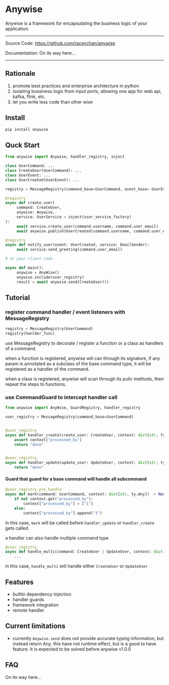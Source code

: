 # Anywise

Anywise is a framework for encapsulating the business logic of your application.


---

Source Code: https://github.com/raceychan/anywise

Documentation: On its way here...

---

## Rationale

1. promote best practices and enterprise architecture in python
2. isolating bussiness logic from input ports, allowing one app for web api, kafka, flink, etc.
3. let you write less code than other wise

## Install

```py
pip install anywise
```

## Quck Start

```py
from anywise import Anywise, handler_registry, inject

class UserCommand: ...
class CreateUser(UserCommand): ...
class UserEvent: ...
class UserCreated(UserEvent): ...

registry = MessageRegistry(command_base=UserCommand, event_base= UserEvent)

@registry
async def create_user(
     command: CreateUser, 
     anywise: Anywise, 
     service: UserService = inject(user_service_factory)
):
     await service.create_user(command.username, command.user_email)
     await anywise.publish(UserCreated(command.username, command.user_email))

@registry
async def notify_user(event: UserCreated, service: EmailSender):
     await service.send_greeting(command.user_email)

# at your client code

async def main():
     anywise = AnyWise()
     anywise.include(user_registry)
     result = await anywise.send(CreateUser())
```

## Tutorial

### register command handler / event listeners with MessageRegistry

```py
registry = MessageRegistry(UserCommand)
registry(hanlder_func)
```

use MessageRegistry to decorate / register a function or a class as handlers of a command.

when a function is registered, anywise will can through its signature, if any param is annotated as a subclass of the base command type, it will be registered as a handler of the command.

when a class is registered, anywise will scan through its pulic methods, then repeat the steps to functions.

### use CommandGuard to intercept handler call

```py
from anywise import AnyWise, GuardRegistry, handler_registry

user_registry = MessageRegistry(command_base=UserCommand)


@user_registry
async def handler_create(create_user: CreateUser, context: dict[str, ty.Any]):
    assert context["processed_by"]
    return "done"


@user_registry
async def handler_update(update_user: UpdateUser, context: dict[str, ty.Any]):
    return "done"
```

#### Guard that guard for a base command will handle all subcommand

```py
@user_registry.pre_handle
async def mark(command: UserCommand, context: dict[str, ty.Any]) -> None:
    if not context.get("processed_by"):
        context["processed_by"] = ["1"]
    else:
        context["processed_by"].append("1")
```

in this case, `mark` will be called before `handler_update` or `handler_create` gets called.

a handler can also handle multiple command type

```py
@user_registry
async def handle_multi(command: CreateUser | UpdateUser, context: dict[str, ty.Any]):
    ...
```

in this case, `handle_multi` will handle either `CreateUser` or `UpdateUser`

## Features

- builtin dependency injection
- handler guards
- framework integration
- remote handler

## Current limitations

- currently `Anywise.send` does not provide accurate typing information,
but instead return Any. this have not runtime effect, but is a good to have feature.
It is expected to be solved before anywise v1.0.0


## FAQ

On its way here...
